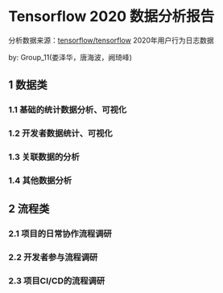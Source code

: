 # Tensorflow 2020 数据分析报告

分析数据来源：[tensorflow/tensorflow](https://github.com/tensorflow/tensorflow) 2020年用户行为日志数据

by: Group_11(娄泽华，唐海波，阙琦峰)

## 1 数据类

### 1.1 基础的统计数据分析、可视化

### 1.2 开发者数据统计、可视化

### 1.3 关联数据的分析

### 1.4 其他数据分析

## 2 流程类

### 2.1 项目的日常协作流程调研

### 2.2 开发者参与流程调研

### 2.3 项目CI/CD的流程调研
